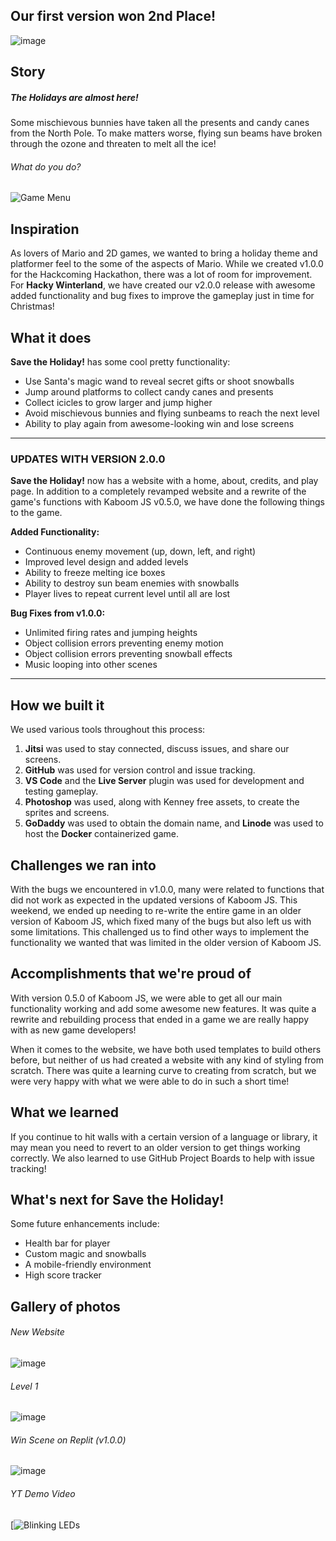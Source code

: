 
## Our first version won 2nd Place!
![image](https://user-images.githubusercontent.com/25125692/152456956-e6ac5f5c-fdc5-445a-9eaf-4e6c55e23e8a.png)

## Story
##### The Holidays are almost here!
Some mischievous bunnies have taken all the presents and candy canes from the North Pole. To make matters worse, flying sun beams have broken through the ozone and threaten to melt all the ice!

###### What do you do?
![Game Menu](https://user-images.githubusercontent.com/25125692/144735275-c227882b-ca07-4cab-9689-7fcf19db0b16.PNG)

## Inspiration
As lovers of Mario and 2D games, we wanted to bring a holiday theme and platformer feel to the some of the aspects of Mario. While we created v1.0.0 for the Hackcoming Hackathon, there was a lot of room for improvement. For **Hacky Winterland**, we have created our v2.0.0 release with awesome added functionality and bug fixes to improve the gameplay just in time for Christmas!

## What it does
**Save the Holiday!** has some cool pretty functionality: 
* Use Santa's magic wand to reveal secret gifts or shoot snowballs
* Jump around platforms to collect candy canes and presents
* Collect icicles to grow larger and jump higher
* Avoid mischievous bunnies and flying sunbeams to reach the next level 
* Ability to play again from awesome-looking win and lose screens

---
### UPDATES WITH VERSION 2.0.0
**Save the Holiday!** now has a website with a home, about, credits, and play page. In addition to a completely revamped website and a rewrite of the game's functions with Kaboom JS v0.5.0, we have done the following things to the game.

**Added Functionality:**
* Continuous enemy movement (up, down, left, and right)
* Improved level design and added levels
* Ability to freeze melting ice boxes
* Ability to destroy sun beam enemies with snowballs
* Player lives to repeat current level until all are lost

**Bug Fixes from v1.0.0:**
* Unlimited firing rates and jumping heights
* Object collision errors preventing enemy motion
* Object collision errors preventing snowball effects
* Music looping into other scenes
---

## How we built it
We used various tools throughout this process: 
1. **Jitsi** was used to stay connected, discuss issues, and share our screens.
2. **GitHub** was used for version control and issue tracking.
3. **VS Code** and the **Live Server** plugin was used for development and testing gameplay.
4. **Photoshop** was used, along with Kenney free assets, to create the sprites and screens.
5. **GoDaddy** was used to obtain the domain name, and **Linode** was used to host the **Docker** containerized game.

## Challenges we ran into
With the bugs we encountered in v1.0.0, many were related to functions that did not work as expected in the updated versions of Kaboom JS. This weekend, we ended up needing to re-write the entire game in an older version of Kaboom JS, which fixed many of the bugs but also left us with some limitations. This challenged us to find other ways to implement the functionality we wanted that was limited in the older version of Kaboom JS.

## Accomplishments that we're proud of
With version 0.5.0 of Kaboom JS, we were able to get all our main functionality working and add some awesome new features. It was quite a rewrite and rebuilding process that ended in a game we are really happy with as new game developers!

When it comes to the website, we have both used templates to build others before, but neither of us had created a website with any kind of styling from scratch. There was quite a learning curve to creating from scratch, but we were very happy with what we were able to do in such a short time!

## What we learned
If you continue to hit walls with a certain version of a language or library, it may mean you need to revert to an older version to get things working correctly. We also learned to use GitHub Project Boards to help with issue tracking!

## What's next for Save the Holiday!
Some future enhancements include: 
* Health bar for player
* Custom magic and snowballs
* A mobile-friendly environment
* High score tracker

## Gallery of photos

###### New Website
![image](https://user-images.githubusercontent.com/25125692/152457627-8ffae6db-686f-4077-ac05-98f8b31f425d.png)

###### Level 1
![image](https://user-images.githubusercontent.com/25125692/152457646-29afb0aa-c192-4d82-a1c5-65aabcdf7886.png)

###### Win Scene on Replit (v1.0.0)
![image](https://user-images.githubusercontent.com/10230166/144745252-c9388cf6-d4db-4751-9dc4-ff701924e469.png)

###### YT Demo Video

[![Blinking LEDs](https://youtu.be/kErJsKQj3OM)
